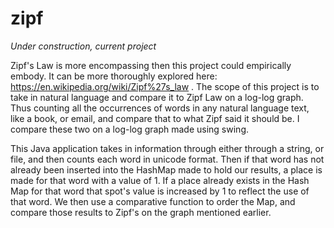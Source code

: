 # zipf


*Under construction, current project*


Zipf's Law is more encompassing then this project could empirically embody. It can be more thoroughly explored  here: https://en.wikipedia.org/wiki/Zipf%27s_law . The scope of this project is to take in natural language and compare it to Zipf Law on a log-log graph. Thus counting all the occurrences of words in any natural language text, like a book, or email, and compare that to what Zipf said it should be. I compare these two on a log-log graph made using swing.

This Java application takes in information through either through a string, or file, and then counts each word in unicode format. Then if that word has not already been inserted into the HashMap made to hold our results, a place is made for that word with a value of 1. If a place already exists in the Hash Map for that word that spot's value is increased by 1 to reflect the use of that word. We then use a comparative function to order the Map, and compare those results to Zipf's on the graph mentioned earlier. 



